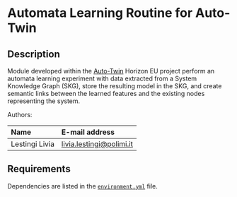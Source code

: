 # Automata Learning Routine for Auto-Twin

## Description

Module developed within the [Auto-Twin](https://www.auto-twin-project.eu/) Horizon EU project perform an automata learning experiment with data
extracted from a System Knowledge Graph (SKG), store the resulting model in the SKG, and create semantic links between
the learned features and the existing nodes representing the system.

Authors:

| Name              | E-mail address           |
|:----------------- |:-------------------------|
| Lestingi Livia    | livia.lestingi@polimi.it |

## Requirements

Dependencies are listed in the [`environment.yml`](environment.yml) file.
